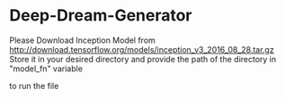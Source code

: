 # Deep-Dream-Generator
Please Download Inception Model from http://download.tensorflow.org/models/inception_v3_2016_08_28.tar.gz
Store it in your desired directory and provide the path of the directory in "model_fn" variable 

to run the file
<python3 DeepDream.py>
